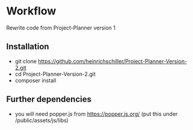 # Workflow
Rewrite code from Project-Planner version 1

## Installation
* git clone https://github.com/heinrichschiller/Project-Planner-Version-2.git
* cd Project-Planner-Version-2.git
* composer install

## Further dependencies
* you will need popper.js from https://popper.js.org/ (put this under /public/assets/js/libs)
